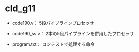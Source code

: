 # cld_g11

- code190.v：
5段パイプラインプロセッサ

- code190_ss.v：
2本の5段パイプラインを併用したプロセッサ

- program.txt：
コンテストで処理する命令
